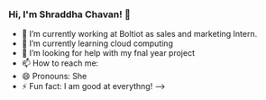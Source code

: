 ### Hi, I'm Shraddha Chavan! 👋

- 🔭 I’m currently working at Boltiot as sales and marketing Intern.
- 🌱 I’m currently learning cloud computing
- 🤔 I’m looking for help with my fnal year project
- 📫 How to reach me:
- 😄 Pronouns: She
- ⚡ Fun fact: I am good at everythng!
-->
